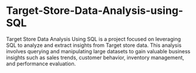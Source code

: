 # Target-Store-Data-Analysis-using-SQL
Target Store Data Analysis Using SQL is a project focused on leveraging SQL to analyze and extract insights from Target store data. This analysis involves querying and manipulating large datasets to gain valuable business insights such as sales trends, customer behavior, inventory management, and performance evaluation.

